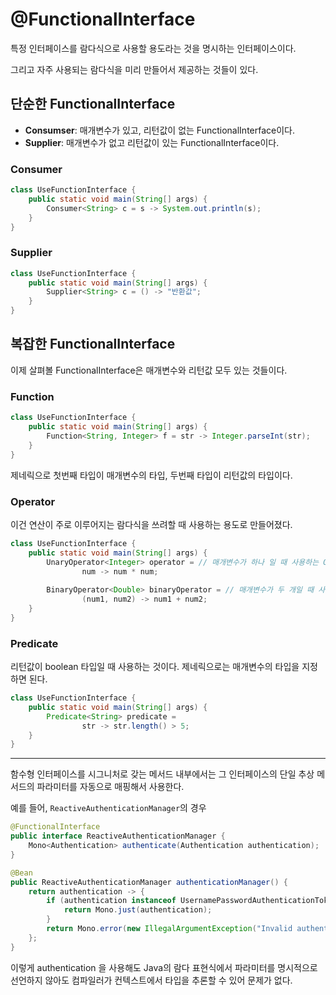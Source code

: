 # @FunctionalInterface

특정 인터페이스를 람다식으로 사용할 용도라는 것을 명시하는 인터페이스이다.

그리고 자주 사용되는 람다식을 미리 만들어서 제공하는 것들이 있다. 

## 단순한 FunctionalInterface

-  **Consumser**: 매개변수가 있고, 리턴값이 없는 FunctionalInterface이다.
- **Supplier**: 매개변수가 없고 리턴값이 있는 FunctionalInterface이다.

### Consumer

```java
class UseFunctionInterface {
    public static void main(String[] args) {
        Consumer<String> c = s -> System.out.println(s);
    }
}
```

### Supplier

```java
class UseFunctionInterface {
    public static void main(String[] args) {
        Supplier<String> c = () -> "반환값";
    }
}
```

## 복잡한 FunctionalInterface

이제 살펴볼 FunctionalInterface은 매개변수와 리턴값 모두 있는 것들이다.

### Function

```java
class UseFunctionInterface {
    public static void main(String[] args) {
        Function<String, Integer> f = str -> Integer.parseInt(str);
    }
}
```

제네릭으로 첫번째 타입이 매개변수의 타입, 두번째 타입이 리턴값의 타입이다.

### Operator

이건 연산이 주로 이루어지는 람다식을 쓰려할 때 사용하는 용도로 만들어졌다.

```java
class UseFunctionInterface {
    public static void main(String[] args) {
        UnaryOperator<Integer> operator = // 매개변수가 하나 일 때 사용하는 Operator
                num -> num * num;
        
        BinaryOperator<Double> binaryOperator = // 매개변수가 두 개일 때 사용하는 Operator
                (num1, num2) -> num1 + num2;
    }
}
```

### Predicate

리턴값이 boolean 타입일 때 사용하는 것이다. 제네릭으로는 매개변수의 타입을 지정하면 된다.

```java
class UseFunctionInterface {
    public static void main(String[] args) {
        Predicate<String> predicate =
                str -> str.length() > 5;
    }
}
```

--- 

함수형 인터페이스를 시그니처로 갖는 메서드 내부에서는 그 인터페이스의 단일 추상 메서드의 파라미터를 자동으로 매핑해서 사용한다.

예를 들어, `ReactiveAuthenticationManager`의 경우

```java
@FunctionalInterface
public interface ReactiveAuthenticationManager {
    Mono<Authentication> authenticate(Authentication authentication);
}
```

```java
@Bean
public ReactiveAuthenticationManager authenticationManager() {
    return authentication -> {
        if (authentication instanceof UsernamePasswordAuthenticationToken) {
            return Mono.just(authentication);
        }
        return Mono.error(new IllegalArgumentException("Invalid authentication type"));
    };
}
```

이렇게 authentication 을 사용해도 Java의 람다 표현식에서 파라미터를 명시적으로 선언하지 않아도 컴파일러가 컨텍스트에서 타입을 추론할 수 있어 문제가 없다.